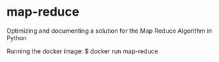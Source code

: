 # map-reduce
Optimizing and documenting a solution for the Map Reduce Algorithm in Python 

Running the docker image:
	$ docker run map-reduce


